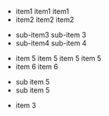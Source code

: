 <ul><li>item1 item1 item1</li><li>item2 item2 item2</li></ul><ul><li>sub-item3 sub-item 3</li><li>sub-item4 sub-item 4</li></ul><ul><li>item 5 item 5 item 5 item 5</li><li>item 6 item 6</li></ul><ul><li>sub item 5</li><li>sub item 5</li></ul><ul><li>item 3</li></ul>
